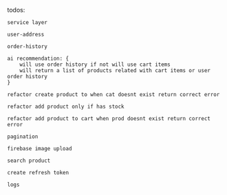 todos:
     
    service layer
    
    user-address 

    order-history 

    ai recommendation: {
        will use order history if not will use cart items
        will return a list of products related with cart items or user order history
    }

    refactor create product to when cat doesnt exist return correct error

    refactor add product only if has stock

    refactor add product to cart when prod doesnt exist return correct error

    pagination
    
    firebase image upload

    search product

    create refresh token

    logs
